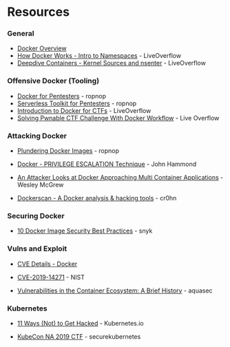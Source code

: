 # Resources

### General
* [Docker Overview](https://docs.docker.com/engine/docker-overview/)
* [How Docker Works - Intro to Namespaces](https://www.youtube.com/watch?v=-YnMr1lj4Z8) - LiveOverflow
* [Deepdive Containers - Kernel Sources and nsenter](https://www.youtube.com/watch?v=sHp0Q3rvamk) - LiveOverflow


### Offensive Docker (Tooling)

* [Docker for Pentesters](https://blog.ropnop.com/docker-for-pentesters/) - ropnop
* [Serverless Toolkit for Pentesters](https://blog.ropnop.com/serverless-toolkit-for-pentesters/) - ropnop
* [Introduction to Docker for CTFs](https://www.youtube.com/watch?v=cPGZMt4cJ0I&t) - LiveOverflow
* [Solving Pwnable CTF Challenge With Docker Workflow](https://www.youtube.com/watch?v=OqTpc_ljPYk) - Live Overflow


### Attacking Docker

* [Plundering Docker Images](https://blog.ropnop.com/plundering-docker-images/) - ropnop

* [Docker - PRIVILEGE ESCALATION Technique](https://www.youtube.com/watch?v=MnUtHSpcdLQ&t) - John Hammond

* [An Attacker Looks at Docker Approaching Multi Container Applications](https://www.youtube.com/watch?v=-Ug2vmRiI8g) - Wesley McGrew

* [Dockerscan - A Docker analysis & hacking tools](https://github.com/cr0hn/dockerscan) - cr0hn


### Securing Docker

* [10 Docker Image Security Best Practices](https://snyk.io/blog/10-docker-image-security-best-practices/) - snyk

### Vulns and Exploit

* [CVE Details - Docker](https://www.cvedetails.com/vulnerability-list/vendor_id-13534/product_id-28125/Docker-Docker.html)

* [CVE-2019-14271](https://nvd.nist.gov/vuln/detail/CVE-2019-14271) - NIST
* [Vulnerabilities in the Container Ecosystem: A Brief History](https://blog.aquasec.com/container-security-vulnerabilities) - aquasec


### Kubernetes

* [11 Ways (Not) to Get Hacked](https://kubernetes.io/blog/2018/07/18/11-ways-not-to-get-hacked/) - Kubernetes.io

* [KubeCon NA 2019 CTF](https://securekubernetes.com/) - securekubernetes

